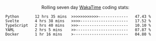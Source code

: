 <!--<p align="center">
  <img width="auto" src ="https://github-readme-stats.vercel.app/api/top-langs/?username=syrkis&layout=compact&hide_border=true&theme=darcula&bg_color=00000000&langs_count=6&hide=jupyter%20notebook,JavaScript,HTML" width = 400>
      <img src ="https://github-readme-streak-stats.herokuapp.com?user=syrkis&theme=darcula&hide_border=true&background=FFFFFF00" width = 400>

</p>-->
<p align="center">Rolling seven day <a href='https://wakatime.com/'> WakaTime</a> coding stats:</p>
<!--START_SECTION:waka-->

```text
Python       12 hrs 35 mins  >>>>>>>>>>>>-------------   47.43 %
Svelte       4 hrs 38 mins   >>>>---------------------   17.52 %
TypeScript   2 hrs 40 mins   >>>----------------------   10.10 %
YAML         2 hrs 5 mins    >>-----------------------   07.87 %
Docker       1 hr 16 mins    >------------------------   04.80 %
```

<!--END_SECTION:waka-->
